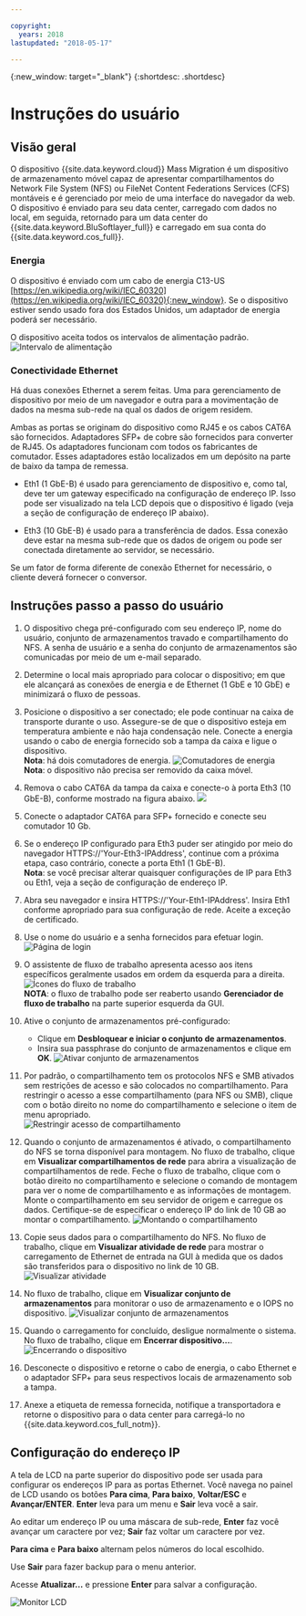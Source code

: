 ```yaml
---

copyright:
  years: 2018
lastupdated: "2018-05-17"

---
```

{:new_window: target="_blank"}
{:shortdesc: .shortdesc}

# Instruções do usuário

## Visão geral

O dispositivo {{site.data.keyword.cloud}} Mass Migration é um dispositivo de armazenamento móvel capaz de apresentar compartilhamentos do Network File System (NFS) ou FileNet Content Federations Services (CFS) montáveis e é gerenciado por meio de uma interface do navegador da web. O dispositivo é enviado para seu data center, carregado com dados no local, em seguida, retornado para um data center do {{site.data.keyword.BluSoftlayer_full}} e carregado em sua conta do {{site.data.keyword.cos_full}}.


### Energia

O dispositivo é enviado com um cabo de energia C13-US
[https://en.wikipedia.org/wiki/IEC_60320](https://en.wikipedia.org/wiki/IEC_60320){:new_window}. Se o dispositivo estiver sendo usado fora dos Estados Unidos, um adaptador de energia poderá ser necessário.

O dispositivo aceita todos os intervalos de alimentação padrão.
![Intervalo de alimentação](/images/PowerRating.png)


### Conectividade Ethernet

Há duas conexões Ethernet a serem feitas. Uma para gerenciamento de dispositivo por meio de um navegador e outra para a movimentação de dados na mesma sub-rede na qual os dados de origem residem.

Ambas as portas se originam do dispositivo como RJ45 e os cabos CAT6A são fornecidos. Adaptadores
SFP+ de cobre são fornecidos para converter de RJ45.  Os adaptadores funcionam com todos os fabricantes de comutador. Esses adaptadores estão localizados em um depósito na parte de baixo da
tampa de remessa.

- Eth1 (1 GbE-B) é usado para gerenciamento de dispositivo e, como tal, deve ter um gateway especificado na configuração de endereço IP. Isso pode ser visualizado na tela LCD depois que o dispositivo é ligado (veja a seção de configuração de endereço IP abaixo).

- Eth3 (10 GbE-B) é usado para a transferência de dados. Essa conexão deve estar na mesma sub-rede que os dados de origem ou pode ser conectada diretamente ao servidor, se necessário.

Se um fator de forma diferente de conexão Ethernet for necessário, o cliente deverá fornecer o conversor.



## Instruções passo a passo do usuário

1.	O dispositivo chega pré-configurado com seu endereço IP, nome do usuário, conjunto de armazenamentos travado e compartilhamento do NFS. A senha de usuário e a senha do conjunto de armazenamentos são comunicadas por meio de um e-mail separado.

2.	Determine o local mais apropriado para colocar o dispositivo; em que ele alcançará as
conexões de energia e de Ethernet (1 GbE e 10 GbE) e minimizará o fluxo de pessoas.

3.	Posicione o dispositivo a ser conectado; ele pode continuar na caixa de transporte durante o
uso. Assegure-se de que o dispositivo esteja em temperatura ambiente e não haja condensação nele. Conecte
a energia usando o cabo de energia fornecido sob a tampa da caixa e ligue o dispositivo.<br/>
    **Nota**: há dois comutadores de energia.
![Comutadores de energia](/images/MDMSPowerSwitch.png)
    **Nota**: o dispositivo não precisa ser removido da caixa móvel.

4.	Remova o cabo CAT6A da tampa da caixa e conecte-o à porta Eth3 (10 GbE-B), conforme mostrado na
figura abaixo.
![](/images/MDMSNewEth1and3.png)

5.	Conecte o adaptador CAT6A para SFP+ fornecido e conecte seu comutador 10 Gb.

6.	Se o endereço IP configurado para Eth3 puder ser atingido por meio do navegador HTTPS://'Your-Eth3-IPAddress', continue com a próxima etapa, caso contrário, conecte a porta Eth1 (1 GbE-B).<br/>
    **Nota**: se você precisar alterar quaisquer configurações de IP para Eth3 ou Eth1, veja a seção de configuração de endereço IP.

7. Abra seu navegador e insira HTTPS://'Your-Eth1-IPAddress'. Insira Eth1 conforme apropriado para sua
configuração de rede. Aceite a exceção de certificado.

8. Use o nome do usuário e a senha fornecidos para efetuar login.<br/>
    ![Página de login](/images/Login.png)

9. O assistente de fluxo de trabalho apresenta acesso aos itens específicos geralmente usados em ordem
da esquerda para a direita.<br/>
    ![Ícones do fluxo de trabalho](/images/workflow.png) <br/>
    **NOTA**: o fluxo de trabalho pode ser reaberto usando **Gerenciador de fluxo de trabalho** na parte superior esquerda da GUI.

10.	Ative o conjunto de armazenamentos pré-configurado:
    - Clique em **Desbloquear e iniciar o conjunto de armazenamentos**.
    - Insira sua passphrase do conjunto de armazenamentos e clique em **OK**.
![Ativar conjunto de armazenamentos](/images/UnlockPool.png)

11. Por padrão, o compartilhamento tem os protocolos NFS e SMB ativados sem restrições de acesso
e são colocados no compartilhamento. Para restringir o acesso a esse compartilhamento (para NFS ou SMB), clique com o botão direito no nome do compartilhamento e selecione o item de menu apropriado.<br/>
    ![Restringir acesso de compartilhamento](/images/ShareControls.png)

12. Quando o conjunto de armazenamentos é ativado, o compartilhamento do NFS se torna disponível para montagem. No fluxo de trabalho, clique em **Visualizar compartilhamentos de rede** para
abrira a visualização de compartilhamentos de rede. Feche o fluxo de trabalho, clique com o botão direito no compartilhamento e selecione o comando de montagem para ver o nome de compartilhamento e as informações de montagem. Monte o compartilhamento em seu servidor de origem e carregue os dados. Certifique-se de especificar o endereço IP do link de 10 GB ao montar o compartilhamento.
![Montando o compartilhamento](/images/MountCommand.png)

13. Copie seus dados para o compartilhamento do NFS. No fluxo de trabalho, clique em **Visualizar atividade de rede** para mostrar o carregamento de Ethernet de entrada na GUI à medida que os dados são transferidos para o dispositivo no link de 10 GB.
    ![Visualizar atividade](/images/UserGuide13.png)

14. No fluxo de trabalho, clique em **Visualizar conjunto de armazenamentos** para monitorar o uso de armazenamento e o IOPS no dispositivo.
    ![Visualizar conjunto de armazenamentos](/images/UserGuide14.png)

15.	Quando o carregamento for concluído, desligue normalmente o sistema. No fluxo de trabalho, clique em **Encerrar dispositivo...**.  
    ![Encerrando o dispositivo](/images/Shutdown.png)

16.	Desconecte o dispositivo e retorne o cabo de energia, o cabo Ethernet e o adaptador SFP+ para seus respectivos locais de armazenamento sob a tampa.

17.	Anexe a etiqueta de remessa fornecida, notifique a transportadora e retorne o dispositivo para o data center para carregá-lo no {{site.data.keyword.cos_full_notm}}.


## Configuração do endereço IP

A tela de LCD na parte superior do dispositivo pode ser usada para configurar os endereços IP para as portas Ethernet. Você navega no painel de LCD usando os botões **Para cima**, **Para baixo**, **Voltar/ESC** e **Avançar/ENTER**. **Enter** leva para um menu e **Sair** leva você a sair.

Ao editar um endereço IP ou uma máscara de sub-rede, **Enter** faz você avançar um caractere por vez; **Sair** faz voltar um caractere por vez. 

**Para cima** e **Para baixo** alternam pelos números do local escolhido.

Use **Sair** para fazer backup para o menu anterior.  

Acesse **Atualizar...** e pressione **Enter** para salvar a configuração.

  ![Monitor LCD](/images/MDMSLCD.png)
